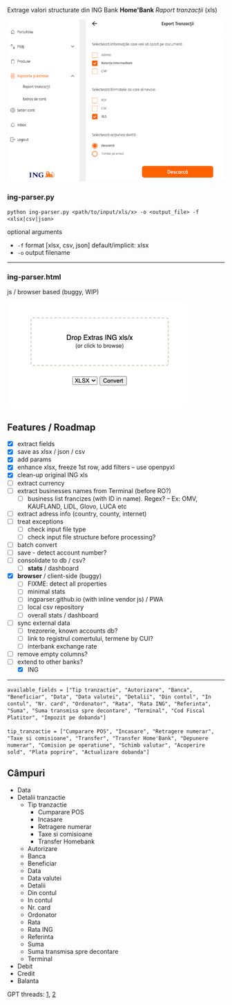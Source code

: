 Extrage valori structurate din ING Bank **Home'Bank** _Raport tranzacții_ (xls) 

![ing homebank](assets/export-tranzactii.png "Exportă tranzacții")

### ing-parser.py

    python ing-parser.py <path/to/input/xls/x> -o <output_file> -f <xlsx|csv|json>

optional arguments

- `-f` format [xlsx, csv, json] default/implicit: xlsx
- `-o` output filename

---

### ing-parser.html

js / browser based (buggy, WIP)

![js/html version](assets/drop-ing.png "Browser version")


## Features / Roadmap

- [x] extract fields
- [x] save as xlsx / json / csv
- [x] add params
- [x] enhance xlsx, freeze 1st row, add filters – use openpyxl 
- [x] clean-up original ING xls 
- [ ] extract currency
- [ ] extract businesses names from Terminal (before RO?)
    - [ ] business list francizes (with ID in name). Regex? – Ex: OMV, KAUFLAND, LIDL, Glovo, LUCA etc     
- [ ] extract adress info (country, county, internet)
- [ ] treat exceptions
    - [ ] check input file type
    - [ ] check input file structure before processing?
- [ ] batch convert
- [ ] save - detect account number?
- [ ] consolidate to db / csv?
    - [ ] **stats** / dashboard
- [x] **browser** / client-side (buggy)
    - [ ] FIXME: detect all properties
    - [ ] minimal stats
    - [ ] ingparser.github.io (with inline vendor js) / PWA
    - [ ] local csv repository
    - [ ] overall stats / dashboard
- [ ] sync external data
    - [ ] trezorerie, known accounts db?
    - [ ] link to registrul comertului, termene by CUI?
    - [ ] interbank exchange rate
- [ ] remove empty columns?
- [ ] extend to other banks?
    - [x] ING

----

    available_fields = ["Tip tranzactie", "Autorizare", "Banca", "Beneficiar", "Data", "Data valutei", "Detalii", "Din contul", "In contul", "Nr. card", "Ordonator", "Rata", "Rata ING", "Referinta", "Suma", "Suma transmisa spre decontare", "Terminal", "Cod Fiscal Platitor", "Impozit pe dobanda"]

    tip_tranzactie = ["Cumparare POS", "Incasare", "Retragere numerar", "Taxe si comisioane", "Transfer", "Transfer Home'Bank", "Depunere numerar", "Comision pe operatiune", "Schimb valutar", "Acoperire sold", "Plata poprire", "Actualizare dobanda"]


## Câmpuri 

- Data
- Detalii tranzactie
    - Tip tranzactie 
        - Cumparare POS
        - Incasare
        - Retragere numerar 
        - Taxe si comisioane
        - Transfer Homebank
    - Autorizare
    - Banca
    - Beneficiar
    - Data
    - Data valutei
    - Detalii
    - Din contul
    - In contul
    - Nr. card
    - Ordonator
    - Rata
    - Rata ING
    - Referinta
    - Suma
    - Suma transmisa spre decontare
    - Terminal
- Debit	
- Credit	
- Balanta

GPT threads: [1](https://chat.openai.com/share/fe3ce803-2c4e-4c74-9426-e1447899384a), [2](https://chat.openai.com/share/f4c7ddb8-dfc4-40c2-a235-0f3414f7e3d3)  
